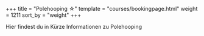 +++
title = "Polehooping ☆"
template = "courses/bookingpage.html"
weight = 1211
sort_by = "weight"
+++

Hier findest du in Kürze Informationen zu Polehooping
